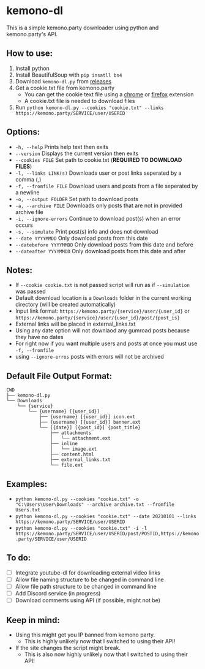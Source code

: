 # kemono-dl
This is a simple kemono.party downloader using python and kemono.party's API.

## How to use:
1. Install python
2. Install BeautifulSoup with ```pip insatll bs4```
3. Download ```kemono-dl.py``` from [releases](https://github.com/AplhaSlayer1964/Kemono.party-Downloader/releases)
4. Get a cookie.txt file from kemono.party 
   - You can get the cookie text file using a [chrome](https://chrome.google.com/webstore/detail/get-cookiestxt/bgaddhkoddajcdgocldbbfleckgcbcid?hl=en) or [firefox](https://addons.mozilla.org/en-US/firefox/addon/cookies-txt/) extension
   - A cookie.txt file is needed to download files 
5. Run ```python kemono-dl.py --cookies "cookie.txt" --links https://kemono.party/SERVICE/user/USERID```


## Options:
- ```-h, --help``` Prints help text then exits
- ```--version``` Displays the current version then exits
-  ```--cookies FILE``` Set path to cookie.txt (**REQUIRED TO DOWNLOAD FILES**)
- ```-l, --links LINK(s)``` Downloads user or post links seperated by a comma (,)
- ```-f, --fromfile FILE``` Download users and posts from a file seperated by a newline
- ```-o, --output FOLDER``` Set path to download posts
- ```-a, --archive FILE``` Downloads only posts that are not in provided archive file 
- ```-i, --ignore-errors``` Continue to download post(s) when an error occurs
- ```-s, --simulate``` Print post(s) info and does not download
- ```--date YYYYMMDD``` Only download posts from this date
- ```--datebefore YYYYMMDD``` Only download posts from this date and before
- ```--dateafter YYYYMMDD``` Only download posts from this date and after

## Notes:
- If ```--cookie cookie.txt``` is not passed script will run as if ```--simulation``` was passed
- Default download location is a ```Downloads``` folder in the current working directory (will be created automatically)
- Input link format: ```https://kemono.party/{service}/user/{user_id}``` or ```https://kemono.party/{service}/user/{user_id}/post/{post_is}```
- External links will be placed in external_links.txt
- Using any date option will not downlaod any gumroad posts because they have no dates
- For right now if you want multiple users and posts at once you must use ```-f, --fromfile```
- using ```--ignore-erros``` posts with errors will not be archived

## Default File Output Format:
```
CWD
├── kemono-dl.py
└── Downloads
    └── {service}
        └── {username} [{user_id}]
            ├── {username} [{user_id}] icon.ext
            ├── {username} [{user_id}] banner.ext
            └── [{date}] [{post_id}] {post_title}
                ├── attachments
                │   └── attachment.ext
                ├── inline
                │   └── image.ext
                ├── content.html
                ├── external_links.txt
                └── file.ext
```

## Examples:
- ```python kemono-dl.py --cookies "cookie.txt" -o "C:\Users\User\Downloads" --archive archive.txt --fromfile Users.txt```
- ```python kemono-dl.py --cookies "cookie.txt" --date 20210101 --links https://kemono.party/SERVICE/user/USERID```
- ```python kemono-dl.py --cookies "cookie.txt" -i -l https://kemono.party/SERVICE/user/USERID/post/POSTID,https://kemono.party/SERVICE/user/USERID```

## To do:
- [ ] Integrate youtube-dl for downloading external video links
- [ ] Allow file naming structure to be changed in command line
- [ ] Allow file path structure to be changed in command line
- [ ] Add Discord service (in progress)
- [ ] Download comments using API (if possible, might not be)

## Keep in mind:
- Using this might get you IP banned from kemono party.
  - This is highly unlikely now that I switched to using their API!
- If the site changes the script might break.
   - This is also now highly unlikely now that I switched to using their API!
